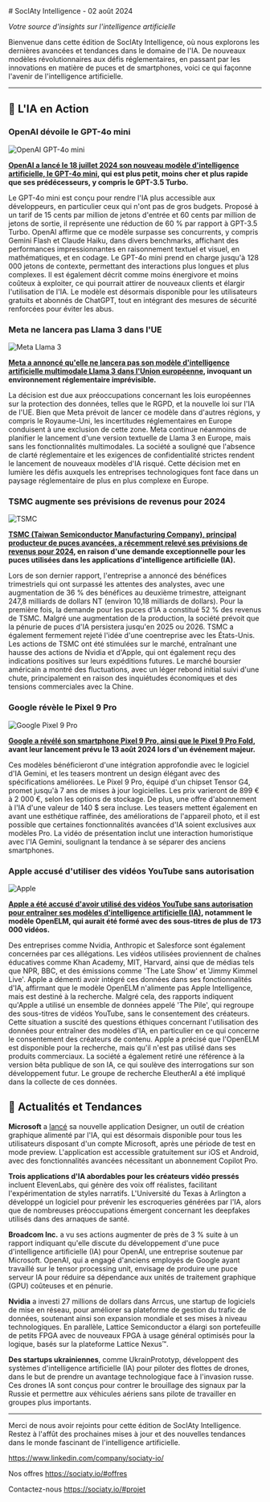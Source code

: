 <newsletter>
# SocIAty Intelligence - 02 août 2024

*Votre source d'insights sur l'intelligence artificielle*

Bienvenue dans cette édition de SocIAty Intelligence, où nous explorons les dernières avancées et tendances dans le domaine de l'IA. De nouveaux modèles révolutionnaires aux défis réglementaires, en passant par les innovations en matière de puces et de smartphones, voici ce qui façonne l'avenir de l'intelligence artificielle.

---

## 🚀 L'IA en Action

### OpenAI dévoile le GPT-4o mini
![OpenAI GPT-4o mini](https://techcrunch.com/wp-content/uploads/2024/05/openAI-spiral-teal.jpg?resize=1200,675)

**[OpenAI a lancé le 18 juillet 2024 son nouveau modèle d'intelligence artificielle, le GPT-4o mini](https://techcrunch.com/2024/07/18/openai-unveils-gpt-4o-mini-a-small-ai-model-powering-chatgpt/), qui est plus petit, moins cher et plus rapide que ses prédécesseurs, y compris le GPT-3.5 Turbo.**

Le GPT-4o mini est conçu pour rendre l'IA plus accessible aux développeurs, en particulier ceux qui n'ont pas de gros budgets. Proposé à un tarif de 15 cents par million de jetons d'entrée et 60 cents par million de jetons de sortie, il représente une réduction de 60 % par rapport à GPT-3.5 Turbo. OpenAI affirme que ce modèle surpasse ses concurrents, y compris Gemini Flash et Claude Haiku, dans divers benchmarks, affichant des performances impressionnantes en raisonnement textuel et visuel, en mathématiques, et en codage. Le GPT-4o mini prend en charge jusqu'à 128 000 jetons de contexte, permettant des interactions plus longues et plus complexes. Il est également décrit comme moins énergivore et moins coûteux à exploiter, ce qui pourrait attirer de nouveaux clients et élargir l'utilisation de l'IA. Le modèle est désormais disponible pour les utilisateurs gratuits et abonnés de ChatGPT, tout en intégrant des mesures de sécurité renforcées pour éviter les abus.

### Meta ne lancera pas Llama 3 dans l'UE
![Meta Llama 3](https://cdn.vox-cdn.com/thumbor/aFVf1nZ5PjZNbxd151IaoqXfmvA=/0x0:2040x1360/1200x628/filters:focal(1020x680:1021x681)/cdn.vox-cdn.com/uploads/chorus_asset/file/23951355/STK043_VRG_Illo_N_Barclay_1_Meta.jpg)

**[Meta a annoncé qu'elle ne lancera pas son modèle d'intelligence artificielle multimodale Llama 3 dans l'Union européenne](https://www.theverge.com/2024/7/18/24201041/meta-multimodal-llama-ai-model-launch-eu-regulations), invoquant un environnement réglementaire imprévisible.**

La décision est due aux préoccupations concernant les lois européennes sur la protection des données, telles que le RGPD, et la nouvelle loi sur l'IA de l'UE. Bien que Meta prévoit de lancer ce modèle dans d'autres régions, y compris le Royaume-Uni, les incertitudes réglementaires en Europe conduisent à une exclusion de cette zone. Meta continue néanmoins de planifier le lancement d'une version textuelle de Llama 3 en Europe, mais sans les fonctionnalités multimodales. La société a souligné que l'absence de clarté réglementaire et les exigences de confidentialité strictes rendent le lancement de nouveaux modèles d'IA risqué. Cette décision met en lumière les défis auxquels les entreprises technologiques font face dans un paysage réglementaire de plus en plus complexe en Europe.

### TSMC augmente ses prévisions de revenus pour 2024
![TSMC](https://bloximages.newyork1.vip.townnews.com/djournal.com/content/tncms/assets/v3/editorial/b/02/b02d42f1-58f3-50d2-83e0-07b30835a4d3/66998d7a3b2e0.image.jpg?crop=720,378,0,14&resize=720,378&order=crop,resize)

**[TSMC (Taiwan Semiconductor Manufacturing Company), principal producteur de puces avancées, a récemment relevé ses prévisions de revenus pour 2024](https://www.djournal.com/news/national/tsmc-raises-revenue-outlook-for-2024-as-ai-chip-demand-fuels-record-breaking-revenue/video_b02d42f1-58f3-50d2-83e0-07b30835a4d3.html), en raison d'une demande exceptionnelle pour les puces utilisées dans les applications d'intelligence artificielle (IA).**

Lors de son dernier rapport, l'entreprise a annoncé des bénéfices trimestriels qui ont surpassé les attentes des analystes, avec une augmentation de 36 % des bénéfices au deuxième trimestre, atteignant 247,8 milliards de dollars NT (environ 10,18 milliards de dollars). Pour la première fois, la demande pour les puces d'IA a constitué 52 % des revenus de TSMC. Malgré une augmentation de la production, la société prévoit que la pénurie de puces d'IA persistera jusqu'en 2025 ou 2026. TSMC a également fermement rejeté l'idée d'une coentreprise avec les États-Unis. Les actions de TSMC ont été stimulées sur le marché, entraînant une hausse des actions de Nvidia et d'Apple, qui ont également reçu des indications positives sur leurs expéditions futures. Le marché boursier américain a montré des fluctuations, avec un léger rebond initial suivi d'une chute, principalement en raison des inquiétudes économiques et des tensions commerciales avec la Chine.

### Google révèle le Pixel 9 Pro
![Google Pixel 9 Pro](https://www.arabianbusiness.com/cloud/2023/02/06/google-bard-pic.jpg)

**[Google a révélé son smartphone Pixel 9 Pro, ainsi que le Pixel 9 Pro Fold](https://www.arabianbusiness.com/industries/technology/google-reveals-pixel-9-pro-ahead-of-its-launch), avant leur lancement prévu le 13 août 2024 lors d'un événement majeur.**

Ces modèles bénéficieront d'une intégration approfondie avec le logiciel d'IA Gemini, et les teasers montrent un design élégant avec des spécifications améliorées. Le Pixel 9 Pro, équipé d'un chipset Tensor G4, promet jusqu'à 7 ans de mises à jour logicielles. Les prix varieront de 899 € à 2 000 €, selon les options de stockage. De plus, une offre d'abonnement à l'IA d'une valeur de 140 $ sera incluse. Les teasers mettent également en avant une esthétique raffinée, des améliorations de l'appareil photo, et il est possible que certaines fonctionnalités avancées d'IA soient exclusives aux modèles Pro. La vidéo de présentation inclut une interaction humoristique avec l'IA Gemini, soulignant la tendance à se séparer des anciens smartphones.

### Apple accusé d'utiliser des vidéos YouTube sans autorisation
![Apple](https://bgr.com/wp-content/uploads/2024/06/Screenshot-2024-06-10-at-2.42.10%E2%80%AFPM.jpg?quality=82&strip=all)

**[Apple a été accusé d'avoir utilisé des vidéos YouTube sans autorisation pour entraîner ses modèles d'intelligence artificielle (IA)](https://bgr.com/tech/apple-debunks-reports-that-it-trained-ai-on-stolen-youtube-videos/), notamment le modèle OpenELM, qui aurait été formé avec des sous-titres de plus de 173 000 vidéos.**

Des entreprises comme Nvidia, Anthropic et Salesforce sont également concernées par ces allégations. Les vidéos utilisées proviennent de chaînes éducatives comme Khan Academy, MIT, Harvard, ainsi que de médias tels que NPR, BBC, et des émissions comme 'The Late Show' et 'Jimmy Kimmel Live'. Apple a démenti avoir intégré ces données dans ses fonctionnalités d'IA, affirmant que le modèle OpenELM n'alimente pas Apple Intelligence, mais est destiné à la recherche. Malgré cela, des rapports indiquent qu'Apple a utilisé un ensemble de données appelé 'The Pile', qui regroupe des sous-titres de vidéos YouTube, sans le consentement des créateurs. Cette situation a suscité des questions éthiques concernant l'utilisation des données pour entraîner des modèles d'IA, en particulier en ce qui concerne le consentement des créateurs de contenu. Apple a précisé que l'OpenELM est disponible pour la recherche, mais qu'il n'est pas utilisé dans ses produits commerciaux. La société a également retiré une référence à la version bêta publique de son IA, ce qui soulève des interrogations sur son développement futur. Le groupe de recherche EleutherAI a été impliqué dans la collecte de ces données.

## 📰 Actualités et Tendances

**Microsoft** a [lancé](https://www.techspot.com/news/103869-microsoft-wants-you-spend-20month-access-designer-ai.html) sa nouvelle application Designer, un outil de création graphique alimenté par l'IA, qui est désormais disponible pour tous les utilisateurs disposant d'un compte Microsoft, après une période de test en mode preview. L'application est accessible gratuitement sur iOS et Android, avec des fonctionnalités avancées nécessitant un abonnement Copilot Pro.

**Trois applications d'IA abordables pour les créateurs vidéo pressés** incluent ElevenLabs, qui génère des voix off réalistes, facilitant l'expérimentation de styles narratifs. L'Université du Texas à Arlington a développé un logiciel pour prévenir les escroqueries générées par l'IA, alors que de nombreuses préoccupations émergent concernant les deepfakes utilisés dans des arnaques de santé.

**Broadcom Inc.** a vu ses actions augmenter de près de 3 % suite à un rapport indiquant qu'elle discute du développement d'une puce d'intelligence artificielle (IA) pour OpenAI, une entreprise soutenue par Microsoft. OpenAI, qui a engagé d'anciens employés de Google ayant travaillé sur le tensor processing unit, envisage de produire une puce serveur IA pour réduire sa dépendance aux unités de traitement graphique (GPU) coûteuses et en pénurie.

**Nvidia** a investi 27 millions de dollars dans Arrcus, une startup de logiciels de mise en réseau, pour améliorer sa plateforme de gestion du trafic de données, soutenant ainsi son expansion mondiale et ses mises à niveau technologiques. En parallèle, Lattice Semiconductor a élargi son portefeuille de petits FPGA avec de nouveaux FPGA à usage général optimisés pour la logique, basés sur la plateforme Lattice Nexus™.

**Des startups ukrainiennes**, comme UkrainPrototyp, développent des systèmes d'intelligence artificielle (IA) pour piloter des flottes de drones, dans le but de prendre un avantage technologique face à l'invasion russe. Ces drones IA sont conçus pour contrer le brouillage des signaux par la Russie et permettre aux véhicules aériens sans pilote de travailler en groupes plus importants.

---

Merci de nous avoir rejoints pour cette édition de SocIAty Intelligence. Restez à l'affût des prochaines mises à jour et des nouvelles tendances dans le monde fascinant de l'intelligence artificielle.

https://www.linkedin.com/company/sociaty-io/

Nos offres https://sociaty.io/#offres

Contactez-nous https://sociaty.io/#projet
</newsletter>